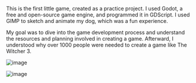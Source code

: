 This is the first little game, created as a practice project. 
I used Godot, a free and open-source game engine, and programmed it in GDScript.
I used GIMP to sketch and animate my dog, which was a fun experience. 


My goal was to dive into the game development process and understand the resources and planning involved in creating a game.
Afterward, I understood why over 1000 people were needed to create a game like The Witcher 3.


![image](https://github.com/user-attachments/assets/a4d0cfb5-3352-4b8d-b6c1-e533920f82af)


![image](https://github.com/user-attachments/assets/79e3d4f9-713a-48e0-bf22-c0f1b03cc5a1)
